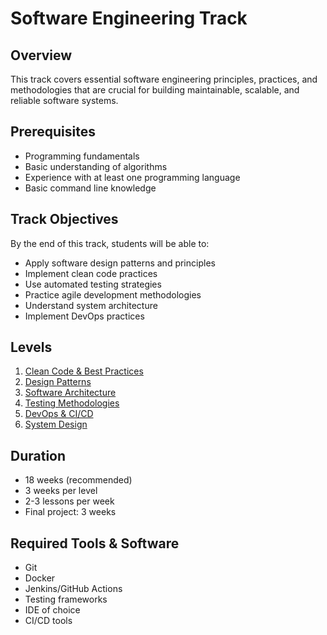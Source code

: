 # Software Engineering Track

## Overview
This track covers essential software engineering principles, practices, and methodologies that are crucial for building maintainable, scalable, and reliable software systems.

## Prerequisites
- Programming fundamentals
- Basic understanding of algorithms
- Experience with at least one programming language
- Basic command line knowledge

## Track Objectives
By the end of this track, students will be able to:
- Apply software design patterns and principles
- Implement clean code practices
- Use automated testing strategies
- Practice agile development methodologies
- Understand system architecture
- Implement DevOps practices

## Levels
1. [Clean Code & Best Practices](./1-clean-code)
2. [Design Patterns](./2-design-patterns)
3. [Software Architecture](./3-software-architecture)
4. [Testing Methodologies](./4-testing-methods)
5. [DevOps & CI/CD](./5-devops-practices)
6. [System Design](./6-system-design)

## Duration
- 18 weeks (recommended)
- 3 weeks per level
- 2-3 lessons per week
- Final project: 3 weeks

## Required Tools & Software
- Git
- Docker
- Jenkins/GitHub Actions
- Testing frameworks
- IDE of choice
- CI/CD tools
